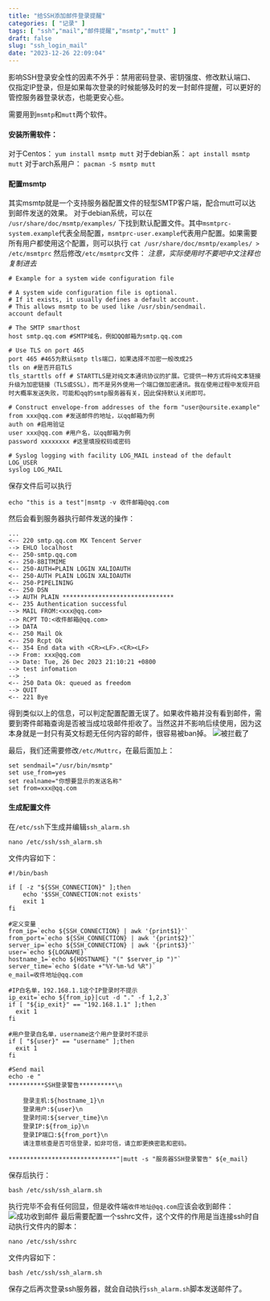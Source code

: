 ```yaml
---
title: "给SSH添加邮件登录提醒"
categories: [ "记录" ]
tags: [ "ssh","mail","邮件提醒","msmtp","mutt" ]
draft: false
slug: "ssh_login_mail"
date: "2023-12-26 22:09:04"
---
```


影响SSH登录安全性的因素不外乎：禁用密码登录、密钥强度、修改默认端口、仅指定IP登录，但是如果每次登录的时候能够及时的发一封邮件提醒，可以更好的管控服务器登录状态，也能更安心些。


<!--more-->

需要用到`msmtp`和`mutt`两个软件。
#### 安装所需软件：
对于Centos：
```yum install msmtp mutt```
对于debian系：
```apt install msmtp mutt```
对于arch系用户：
```pacman -S msmtp mutt```

#### 配置msmtp
其实msmtp就是一个支持服务器配置文件的轻型SMTP客户端，配合mutt可以达到邮件发送的效果。
对于debian系统，可以在
```/usr/share/doc/msmtp/examples/```
下找到默认配置文件。其中`msmtprc-system.example`代表全局配置，`msmtprc-user.example`代表用户配置。如果需要所有用户都使用这个配置，则可以执行
```cat /usr/share/doc/msmtp/examples/ > /etc/msmtprc```
然后修改`/etc/msmtprc`文件：
*注意，实际使用时不要吧中文注释也复制进去*
```
# Example for a system wide configuration file

# A system wide configuration file is optional.
# If it exists, it usually defines a default account.
# This allows msmtp to be used like /usr/sbin/sendmail.
account default

# The SMTP smarthost
host smtp.qq.com #SMTP域名，例如QQ邮箱为smtp.qq.com

# Use TLS on port 465
port 465 #465为默认smtp tls端口，如果选择不加密一般改成25
tls on #是否开启TLS
tls_starttls off # STARTTLS是对纯文本通讯协议的扩展。它提供一种方式将纯文本链接升级为加密链接（TLS或SSL），而不是另外使用一个端口做加密通讯。我在使用过程中发现开启时大概率发送失败，可能和qq的smtp服务器有关，因此保持默认关闭即可。

# Construct envelope-from addresses of the form "user@oursite.example"
from xxx@qq.com #发送邮件的地址，以qq邮箱为例
auth on #启用验证
user xxx@qq.com #用户名，以qq邮箱为例
password xxxxxxxx #这里填授权码或密码

# Syslog logging with facility LOG_MAIL instead of the default LOG_USER
syslog LOG_MAIL
```
保存文件后可以执行
```
echo "this is a test"|msmtp -v 收件邮箱@qq.com
```
然后会看到服务器执行邮件发送的操作：
```
...
<-- 220 smtp.qq.com MX Tencent Server
--> EHLO localhost
<-- 250-smtp.qq.com
<-- 250-8BITMIME
<-- 250-AUTH=PLAIN LOGIN XALIOAUTH
<-- 250-AUTH PLAIN LOGIN XALIOAUTH
<-- 250-PIPELINING
<-- 250 DSN
--> AUTH PLAIN *******************************
<-- 235 Authentication successful
--> MAIL FROM:<xxx@qq.com>
--> RCPT TO:<收件邮箱@qq.com>
--> DATA
<-- 250 Mail Ok
<-- 250 Rcpt Ok
<-- 354 End data with <CR><LF>.<CR><LF>
--> From: xxx@qq.com
--> Date: Tue, 26 Dec 2023 21:10:21 +0800
--> test infomation
--> .
<-- 250 Data Ok: queued as freedom
--> QUIT
<-- 221 Bye
```
得到类似以上的信息，可以判定配置配置无误了。如果收件箱并没有看到邮件，需要到寄件邮箱查询是否被当成垃圾邮件拒收了。当然这并不影响后续使用，因为这本身就是一封只有英文标题无任何内容的邮件，很容易被ban掉。
![被拦截了][1]

最后，我们还需要修改`/etc/Muttrc`，在最后面加上：
```
set sendmail="/usr/bin/msmtp"
set use_from=yes
set realname="你想要显示的发送名称"
set from=xxx@qq.com
```

#### 生成配置文件
在`/etc/ssh`下生成并编辑`ssh_alarm.sh`
```
nano /etc/ssh/ssh_alarm.sh
```
文件内容如下：
```
#!/bin/bash

if [ -z "${SSH_CONNECTION}" ];then
    echo '$SSH_CONNECTION:not exists'
    exit 1
fi

#定义变量
from_ip=`echo ${SSH_CONNECTION} | awk '{print$1}'`
from_port=`echo ${SSH_CONNECTION} | awk '{print$2}'`
server_ip=`echo ${SSH_CONNECTION} | awk '{print$3}'`
user=`echo ${LOGNAME}`
hostname_1=`echo ${HOSTNAME} "(" $server_ip ")"`
server_time=`echo $(date +"%Y-%m-%d %R")`
e_mail=收件地址@qq.com

#IP白名单，192.168.1.1这个IP登录时不提示
ip_exit=`echo ${from_ip}|cut -d "." -f 1,2,3`
if [ "${ip_exit}" == "192.168.1.1" ];then
  exit 1
fi

#用户登录白名单，username这个用户登录时不提示
if [ "${user}" == "username" ];then
  exit 1
fi

#Send mail
echo -e "
**********SSH登录警告**********\n

    登录主机:${hostname_1}\n
    登录用户:${user}\n
    登录时间:${server_time}\n
    登录IP:${from_ip}\n
    登录IP端口:${from_port}\n
    请注意核查是否可信登录，如非可信，请立即更换密匙和密码。

******************************"|mutt -s "服务器SSH登录警告" ${e_mail}
```
保存后执行：
```
bash /etc/ssh/ssh_alarm.sh
```
执行完毕不会有任何回显，但是收件端`收件地址@qq.com`应该会收到邮件：
![成功收到邮件][2]
最后需要配置一个sshrc文件，这个文件的作用是当连接ssh时自动执行文件内的脚本：
```
nano /etc/ssh/sshrc
```
文件内容如下：
```                                                                                                                 
bash /etc/ssh/ssh_alarm.sh
```
保存之后再次登录ssh服务器，就会自动执行`ssh_alarm.sh`脚本发送邮件了。


  [1]: https://img-tama-guru.oss-cn-hongkong.aliyuncs.com/2023/12/26/658adb8d00c1a.png
  [2]: https://img-tama-guru.oss-cn-hongkong.aliyuncs.com/2023/12/26/658addbc2a019.png